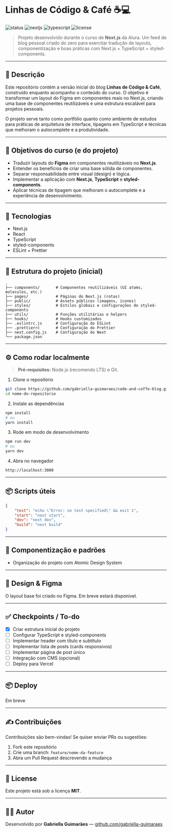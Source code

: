 # Linhas de Código & Café ☕💻

![status](https://img.shields.io/badge/status-em%20desenvolvimento-orange) ![nextjs](https://img.shields.io/badge/tech-Next.js-000) ![typescript](https://img.shields.io/badge/lang-TypeScript-blue) ![license](https://img.shields.io/badge/license-MIT-green)

> Projeto desenvolvido durante o curso de **Next.js** da Alura. Um feed de blog pessoal criado do zero para exercitar tradução de layouts, componentização e boas práticas com Next.js + TypeScript + styled-components.

---

## 🔎 Descrição

Este repositório contém a versão inicial do blog **Linhas de Código & Café**, construído enquanto acompanho o conteúdo do curso. O objetivo é transformar um layout do Figma em componentes reais no Next.js, criando uma base de componentes reutilizáveis e uma estrutura escalável para projetos pessoais.

O projeto serve tanto como portfólio quanto como ambiente de estudos para práticas de arquitetura de interface, tipagens em TypeScript e técnicas que melhoram o autocomplete e a produtividade.

---

## 🎯 Objetivos do curso (e do projeto)

* Traduzir layouts do **Figma** em componentes reutilizáveis no **Next.js**.
* Entender os benefícios de criar uma base sólida de componentes.
* Separar responsabilidade entre visual (design) e lógica.
* Implementar a aplicação com **Next.js**, **TypeScript** e **styled-components**.
* Aplicar técnicas de tipagem que melhoram o autocomplete e a experiência de desenvolvimento.

---

## 🚀 Tecnologias

* Next.js
* React
* TypeScript
* styled-components
* ESLint + Prettier

---

## 🧭 Estrutura do projeto (inicial)

```text
.
├── components/       # Componentes reutilizáveis (UI atoms, molecules, etc.)
├── pages/            # Páginas do Next.js (rotas)
├── public/           # Assets públicos (imagens, ícones)
├── styles/           # Estilos globais e configurações do styled-components
├── utils/            # Funções utilitárias e helpers
├── hooks/            # Hooks customizados
├── .eslintrc.js      # Configuração do ESLint
├── .prettierrc       # Configuração do Prettier
├── next.config.js    # Configuração do Next
└── package.json
```

---

## ⚙️ Como rodar localmente

> **Pré-requisitos:** Node.js (recomendo LTS) e Git.

1. Clone o repositório

```bash
git clone https://github.com/gabriella-guimaraes/code-and-coffe-blog.git
cd nome-do-repositorio
```

2. Instale as dependências

```bash
npm install
# ou
yarn install
```

3. Rode em modo de desenvolvimento

```bash
npm run dev
# ou
yarn dev
```

4. Abra no navegador

```
http://localhost:3000
```

---

## 📦 Scripts úteis

```json
{
    "test": "echo \"Error: no test specified\" && exit 1",
    "start": "next start",
    "dev": "next dev",
    "build": "next build"
}
```


---

## 🧩 Componentização e padrões

* Organização do projeto com Atomic Design System

---

## 🎨 Design & Figma

O layout base foi criado no Figma. Em breve estará disponível.

---

## ✅ Checkpoints / To-do

* [x] Criar estrutura inicial do projeto
* [ ] Configurar TypeScript e styled-components
* [ ] Implementar header com título e subtítulo
* [ ] Implementar lista de posts (cards responsivos)
* [ ] Implementar página de post único
* [ ] Integração com CMS (opcional)
* [ ] Deploy para Vercel

---

## 📦 Deploy

Em breve

---

## ✍️ Contribuições

Contribuições são bem-vindas! Se quiser enviar PRs ou sugestões:

1. Fork este repositório
2. Crie uma branch: `feature/nome-da-feature`
3. Abra um Pull Request descrevendo a mudança

---

## 📝 License

Este projeto está sob a licença **MIT**.

---

## 👩‍💻 Autor

Desenvolvido por **Gabriella Guimarães** — [github.com/gabriella-guimaraes](https://github.com/gabriella-guimaraes)
